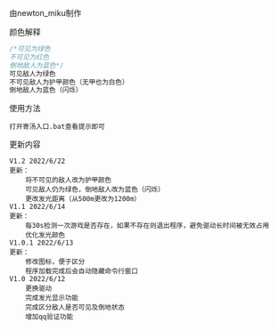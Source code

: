 由newton_miku制作

颜色解释

```c++
/*可见为绿色
不可见为红色
倒地敌人为蓝色*/
可见敌人为绿色
不可见敌人为护甲颜色（无甲也为白色）
倒地敌人为蓝色（闪烁）
```

使用方法

```
打开寄汤入口.bat查看提示即可
```

更新内容

```
V1.2 2022/6/22
更新：
	将不可见的敌人改为护甲颜色
	可见敌人仍为绿色，倒地敌人改为蓝色（闪烁）
	更改发光距离（从500m更改为1200m）
V1.1 2022/6/14
更新：
	每30s检测一次游戏是否存在，如果不存在则退出程序，避免驱动长时间被无效占用
	优化发光颜色
V1.0.1 2022/6/13
更新：
	修改图标，便于区分
	程序加载完成后会自动隐藏命令行窗口
V1.0 2022/6/12
	更换驱动
	完成发光显示功能
	完成区分敌人是否可见及倒地状态
	增加qq验证功能
```
